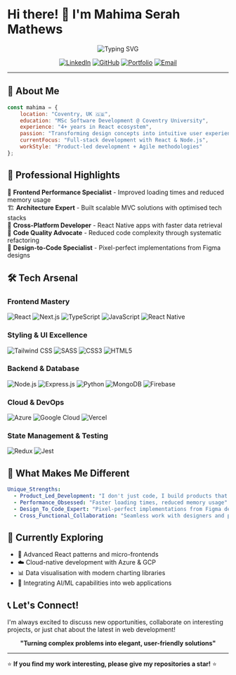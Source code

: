 # Hi there! 👋 I'm Mahima Serah Mathews

<div align="center">

![Typing SVG](https://readme-typing-svg.herokuapp.com?font=Fira+Code&size=30&duration=3000&pause=1000&color=6366F1&center=true&vCenter=true&width=600&lines=Full-Stack+Developer;React+Ecosystem+Expert;4%2B+Years+Experience;Turning+Ideas+Into+Reality)

[![LinkedIn](https://img.shields.io/badge/LinkedIn-0077B5?style=for-the-badge&logo=linkedin&logoColor=white)](https://linkedin.com/in/mahima-mathews)
[![GitHub](https://img.shields.io/badge/GitHub-100000?style=for-the-badge&logo=github&logoColor=white)](https://github.com/your-username)
[![Portfolio](https://img.shields.io/badge/Portfolio-FF5722?style=for-the-badge&logo=todoist&logoColor=white)](https://mahima-mathews.netlify.app/)
[![Email](https://img.shields.io/badge/Email-D14836?style=for-the-badge&logo=gmail&logoColor=white)](mailto:mahi3.mathews@gmail.com)

</div>

---

## 🚀 About Me

```javascript
const mahima = {
    location: "Coventry, UK 🇬🇧",
    education: "MSc Software Development @ Coventry University",
    experience: "4+ years in React ecosystem",
    passion: "Transforming design concepts into intuitive user experiences",
    currentFocus: "Full-stack development with React & Node.js",
    workStyle: "Product-led development + Agile methodologies"
};
```

## 💼 Professional Highlights

🎯 **Frontend Performance Specialist** - Improved loading times and reduced memory usage  
🏗️ **Architecture Expert** - Built scalable MVC solutions with optimised tech stacks  
📱 **Cross-Platform Developer** - React Native apps with faster data retrieval  
🔧 **Code Quality Advocate** - Reduced code complexity through systematic refactoring  
🎨 **Design-to-Code Specialist** - Pixel-perfect implementations from Figma designs  

## 🛠️ Tech Arsenal

### Frontend Mastery
![React](https://img.shields.io/badge/React-20232A?style=for-the-badge&logo=react&logoColor=61DAFB)
![Next.js](https://img.shields.io/badge/Next.js-000000?style=for-the-badge&logo=next.js&logoColor=white)
![TypeScript](https://img.shields.io/badge/TypeScript-007ACC?style=for-the-badge&logo=typescript&logoColor=white)
![JavaScript](https://img.shields.io/badge/JavaScript-F7DF1E?style=for-the-badge&logo=javascript&logoColor=black)
![React Native](https://img.shields.io/badge/React_Native-20232A?style=for-the-badge&logo=react&logoColor=61DAFB)

### Styling & UI Excellence
![Tailwind CSS](https://img.shields.io/badge/Tailwind_CSS-38B2AC?style=for-the-badge&logo=tailwind-css&logoColor=white)
![SASS](https://img.shields.io/badge/SASS-hotpink.svg?style=for-the-badge&logo=SASS&logoColor=white)
![CSS3](https://img.shields.io/badge/CSS3-1572B6?style=for-the-badge&logo=css3&logoColor=white)
![HTML5](https://img.shields.io/badge/HTML5-E34F26?style=for-the-badge&logo=html5&logoColor=white)

### Backend & Database
![Node.js](https://img.shields.io/badge/Node.js-43853D?style=for-the-badge&logo=node.js&logoColor=white)
![Express.js](https://img.shields.io/badge/Express.js-404D59?style=for-the-badge)
![Python](https://img.shields.io/badge/Python-3776AB?style=for-the-badge&logo=python&logoColor=white)
![MongoDB](https://img.shields.io/badge/MongoDB-4EA94B?style=for-the-badge&logo=mongodb&logoColor=white)
![Firebase](https://img.shields.io/badge/Firebase-039BE5?style=for-the-badge&logo=Firebase&logoColor=white)

### Cloud & DevOps
![Azure](https://img.shields.io/badge/Azure-0089D0?style=for-the-badge&logo=microsoft-azure&logoColor=white)
![Google Cloud](https://img.shields.io/badge/Google_Cloud-4285F4?style=for-the-badge&logo=google-cloud&logoColor=white)
![Vercel](https://img.shields.io/badge/Vercel-000000?style=for-the-badge&logo=vercel&logoColor=white)

### State Management & Testing
![Redux](https://img.shields.io/badge/Redux-593D88?style=for-the-badge&logo=redux&logoColor=white)
![Jest](https://img.shields.io/badge/Jest-323330?style=for-the-badge&logo=Jest&logoColor=white)

## 🌟 What Makes Me Different

```yaml
Unique_Strengths:
  - Product_Led_Development: "I don't just code, I build products that solve real problems"
  - Performance_Obsessed: "Faster loading times, reduced memory usage"
  - Design_To_Code_Expert: "Pixel-perfect implementations from Figma designs"
  - Cross_Functional_Collaboration: "Seamless work with designers and product teams"
```

## 🎯 Currently Exploring

- 🔬 Advanced React patterns and micro-frontends
- ☁️ Cloud-native development with Azure & GCP
- 📊 Data visualisation with modern charting libraries
- 🤖 Integrating AI/ML capabilities into web applications

## 📞 Let's Connect!

I'm always excited to discuss new opportunities, collaborate on interesting projects, or just chat about the latest in web development!

<div align="center">

**"Turning complex problems into elegant, user-friendly solutions"**

</div>

---

⭐ **If you find my work interesting, please give my repositories a star!** ⭐
